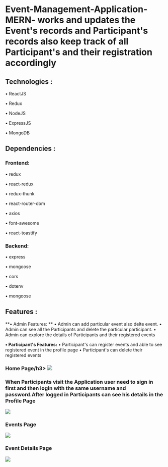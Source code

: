 # Event-Management-Application-MERN- works and updates the Event's records and Participant's records also keep track of all Participant's and their registration accordingly

## Technologies :

• ReactJS

• Redux

• NodeJS

• ExpressJS

• MongoDB

## Dependencies :

### Frontend:

• redux

• react-redux

• redux-thunk

• react-router-dom

• axios

• font-awesome

• react-toastify

### Backend:

• express

• mongoose

• cors

• dotenv

• mongoose

## Features :

**• Admin Features: **
• Admin can add particular event also delte event.
• Admin can see all the Participants and delete the particular participant.
• Admin can explore the details of Participants and their registered events

**• Participant's Features:**
• Participant's can register events and able to see registered event in the profile page
• Participant's can delete their registered events
   
   
<h3>Home Page/h3>
<img src="https://user-images.githubusercontent.com/95076519/180952001-8071fe6b-feee-4bd5-884a-640552890457.png"/>

<h3>When Participants visit the Application user need to sign in first and then login with the same username and password.After logged in  Participants can see his details  in the Profile Page</h3>
<img src="https://user-images.githubusercontent.com/95076519/180952084-e88bdc82-e761-460b-8ed0-6f452c0a5db1.png"/>

<h3>Events Page</h3>
<img src="https://user-images.githubusercontent.com/95076519/180952175-0af91bc3-d777-45ff-b61f-4a49eb7ec0c5.png"/>

<h3>Event Details Page</h3>
<img src="https://user-images.githubusercontent.com/95076519/180952259-6178832c-17a3-463b-b5ac-c3575ca68eb4.png"/>
